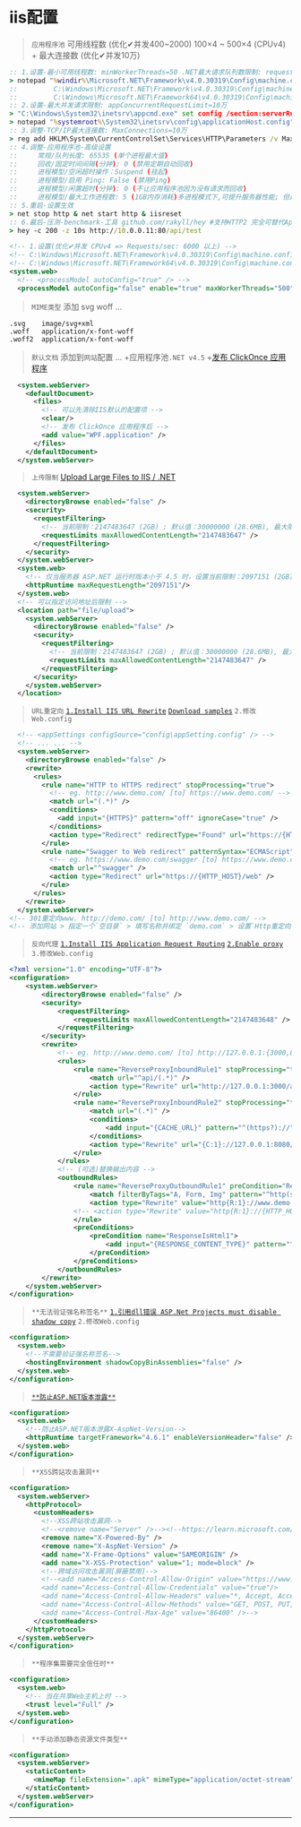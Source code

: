 # iis配置

> `应用程序池` 可用线程数 (优化✔并发400~2000) 100×4 ~ 500×4 (CPUv4) + 最大连接数 (优化✔并发10万)
```cmd
:: 1.设置-最小可用线程数: minWorkerThreads=50 .NET最大请求队列数限制: requestQueueLimit=10万
> notepad "%windir%\Microsoft.NET\Framework\v4.0.30319\Config\machine.config"
::         C:\Windows\Microsoft.NET\Framework\v4.0.30319\Config\machine.config
::         C:\Windows\Microsoft.NET\Framework64\v4.0.30319\Config\machine.config
:: 2.设置-最大并发请求限制: appConcurrentRequestLimit=10万
> "C:\Windows\System32\inetsrv\appcmd.exe" set config /section:serverRuntime /appConcurrentRequestLimit:100000
> notepad "%systemroot%\System32\inetsrv\config\applicationHost.config"
:: 3.调整-TCP/IP最大连接数: MaxConnections=10万
> reg add HKLM\System\CurrentControlSet\Services\HTTP\Parameters /v MaxConnections /t REG_DWORD /d 100000
:: 4.调整-应用程序池-高级设置
::     常规/队列长度: 65535 (单个进程最大值)
::     回收/固定时间间隔(分钟): 0 (禁用定期自动回收) 
::     进程模型/空闲超时操作：Suspend (挂起)
::     进程模型/启用 Ping: False (禁用Ping)
::     进程模型/闲置超时(分钟): 0 (不让应用程序池因为没有请求而回收)
::     进程模型/最大工作进程数: 5 (1GB内存消耗)多进程模式下,可提升服务器性能; 但是,依赖进程的Session和Cache等对象不再适用
:: 5.重启-设置生效
> net stop http & net start http & iisreset
:: 6.最后-压测-benchmark-工具 github.com/rakyll/hey #支持HTTP2 完全可替代ApacheBench(ab) (强力推荐)
> hey -c 200 -z 10s http://10.0.0.11:80/api/test
```
~~~xml
<!-- 1.设置(优化✔并发 CPUv4 => Requests/sec: 6000 以上) -->
<!-- C:\Windows\Microsoft.NET\Framework\v4.0.30319\Config\machine.config -->
<!-- C:\Windows\Microsoft.NET\Framework64\v4.0.30319\Config\machine.config -->
<system.web>
  <!-- <processModel autoConfig="true" /> -->
  <processModel autoConfig="false" enable="true" maxWorkerThreads="500" maxIoThreads="500" minWorkerThreads="100" minIoThreads="100" requestQueueLimit="100000" />
~~~

> `MIME类型` 添加 svg woff ...
```
.svg    image/svg+xml
.woff   application/x-font-woff
.woff2  application/x-font-woff
```

> `默认文档` 添加到`网站`配置 ... +应用程序池`.NET v4.5` +[发布 ClickOnce 应用程序](https://docs.microsoft.com/zh-cn/visualstudio/deployment/publishing-clickonce-applications?view=vs-2019)
```xml
  <system.webServer>
    <defaultDocument>
      <files>
        <!-- 可以先清除IIS默认的配置项 -->
        <clear/>
        <!-- 发布 ClickOnce 应用程序后 -->
        <add value="WPF.application" />
      </files>
    </defaultDocument>
  </system.webServer>
```

> `上传限制` [Upload Large Files to IIS / .NET](https://www.webdavsystem.com/server/documentation/large_files_iis_asp_net)
~~~xml
  <system.webServer>
    <directoryBrowse enabled="false" />
    <security>
      <requestFiltering>
        <!-- 当前限制：2147483647 (2GB) ; 默认值：30000000 (28.6MB), 最大限制：4294967295 (4GB) -->
        <requestLimits maxAllowedContentLength="2147483647" />
      </requestFiltering>
    </security>
  </system.webServer>
  <system.web>
    <!-- 仅当服务器 ASP.NET 运行时版本小于 4.5 时，设置当前限制：2097151 (2GB) ; 默认值：4096 (4MB) -->
    <httpRuntime maxRequestLength="2097151"/>
  </system.web>
  <!-- 可以指定访问地址后限制 -->
  <location path="file/upload">
    <system.webServer>
      <directoryBrowse enabled="false" />
      <security>
        <requestFiltering>
          <!-- 当前限制：2147483647 (2GB) ; 默认值：30000000 (28.6MB), 最大限制：4294967295 (4GB) -->
          <requestLimits maxAllowedContentLength="2147483647" />
        </requestFiltering>
      </security>
    </system.webServer>
  </location>
~~~

> `URL重定向` [`1.Install IIS URL Rewrite`](https://www.iis.net/downloads/microsoft/url-rewrite) [`Download samples`](https://download.microsoft.com/download/3/9/E/39E30671-7AD2-4902-B56B-C300D862595E/RewriteExtensibility.msi) `2.修改Web.config`
~~~xml
  <!-- <appSettings configSource="config\appSetting.config" /> -->
  <!-- ... ... -->
  <system.webServer>
    <directoryBrowse enabled="false" />
    <rewrite>
      <rules>
        <rule name="HTTP to HTTPS redirect" stopProcessing="true">
          <!-- eg. http://www.demo.com/ [to] https://www.demo.com/ -->
          <match url="(.*)" />
          <conditions>
            <add input="{HTTPS}" pattern="off" ignoreCase="true" />
          </conditions>
          <action type="Redirect" redirectType="Found" url="https://{HTTP_HOST}/{R:1}" />
        </rule>
        <rule name="Swagger to Web redirect" patternSyntax="ECMAScript" stopProcessing="true">
          <!-- eg. https://www.demo.com/swagger [to] https://www.demo.com/web -->
          <match url="^swagger" />
          <action type="Redirect" url="https://{HTTP_HOST}/web" />
        </rule>
      </rules>
    </rewrite>
  </system.webServer>
<!-- 301重定向www. http://demo.com/ [to] http://www.demo.com/ -->
<!-- 添加网站 > 指定一个`空目录` > 填写名称并绑定 `demo.com` > 设置`Http重定向`=`http://www.demo.com/` > 重新启动。 -->
~~~

> `反向代理` [`1.Install IIS Application Request Routing`](https://www.iis.net/downloads/microsoft/application-request-routing) [`2.Enable proxy`](https://techcommunity.microsoft.com/t5/iis-support-blog/application-request-routing-part-2-reverse-proxy-and/ba-p/347937) `3.修改Web.config`
~~~xml
<?xml version="1.0" encoding="UTF-8"?>
<configuration>
    <system.webServer>
        <directoryBrowse enabled="false" />
        <security>
            <requestFiltering>
                <requestLimits maxAllowedContentLength="2147483648" />
            </requestFiltering>
        </security>
        <rewrite>
            <!-- eg. http://www.demo.com/ [to] http://127.0.0.1:{3000,8080}/ -->
            <rules>
                <rule name="ReverseProxyInboundRule1" stopProcessing="true">
                    <match url="^api/(.*)" />
                    <action type="Rewrite" url="http://127.0.0.1:3000/api/{R:1}" />
                </rule>
                <rule name="ReverseProxyInboundRule2" stopProcessing="true">
                    <match url="(.*)" />
                    <conditions>
                        <add input="{CACHE_URL}" pattern="^(https?)://" />
                    </conditions>
                    <action type="Rewrite" url="{C:1}://127.0.0.1:8080/{R:1}" />
                </rule>
            </rules>
            <!-- (可选)替换输出内容 -->
            <outboundRules>
                <rule name="ReverseProxyOutboundRule1" preCondition="ResponseIsHtml1" stopProcessing="true">
                    <match filterByTags="A, Form, Img" pattern="^http(s)?://127.0.0.1:8080/(.*)" />
                    <action type="Rewrite" value="http{R:1}://www.demo.com/{R:2}" />
                <!-- <action type="Rewrite" value="http{R:1}://{HTTP_HOST}/{R:2}" /> -->
                </rule>
                <preConditions>
                    <preCondition name="ResponseIsHtml1">
                        <add input="{RESPONSE_CONTENT_TYPE}" pattern="^text/html" />
                    </preCondition>
                </preConditions>
            </outboundRules>
        </rewrite>
    </system.webServer>
</configuration>
~~~


> `**无法验证强名称签名**` [`1.引用dll错误 ASP.Net Projects must disable shadow copy`](https://blog.csdn.net/aoshilang2249/article/details/78111409) `2.修改Web.config`
~~~xml
<configuration>
  <system.web>
    <!--不需要验证强名称签名-->
    <hostingEnvironment shadowCopyBinAssemblies="false" />
  </system.web>
</configuration>
~~~

> [`**防止ASP.NET版本泄露**`](https://docs.microsoft.com/en-us/dotnet/api/system.web.configuration.httpruntimesection.enableversionheader?redirectedfrom=MSDN&view=netframework-4.8#System_Web_Configuration_HttpRuntimeSection_EnableVersionHeader)
~~~xml
<configuration>
  <system.web>
    <!--防止ASP.NET版本泄露X-AspNet-Version-->
    <httpRuntime targetFramework="4.6.1" enableVersionHeader="false" />
  </system.web>
</configuration>
~~~

> `**XSS跨站攻击漏洞**`
~~~xml
<configuration>
  <system.webServer>
    <httpProtocol>
      <customHeaders>
        <!--XSS跨站攻击漏洞-->
        <!--<remove name="Server" />--><!--https://learn.microsoft.com/zh-cn/archive/blogs/varunm/remove-unwanted-http-response-headers-->
        <remove name="X-Powered-By" />
        <remove name="X-AspNet-Version" />
        <add name="X-Frame-Options" value="SAMEORIGIN" />
        <add name="X-XSS-Protection" value="1; mode=block" />
        <!--跨域访问攻击漏洞[屏蔽禁用]-->
        <!--<add name="Access-Control-Allow-Origin" value="https://www.example.com"/>
        <add name="Access-Control-Allow-Credentials" value="true"/>
        <add name="Access-Control-Allow-Headers" value="*, Accept, Access-Control-Allow-Origin, Content-Type, Content-Encoding, X-Powered-By" />
        <add name="Access-Control-Allow-Methods" value="GET, POST, PUT, DELETE, OPTIONS" />
        <add name="Access-Control-Max-Age" value="86400" />-->
      </customHeaders>
    </httpProtocol>
  </system.webServer>
</configuration>
~~~

> `**程序集需要完全信任时**`
~~~xml
<configuration>
  <system.web>
    <!-- 当在共享Web主机上时 -->
    <trust level="Full" />
  </system.web>
</configuration>
~~~

> `**手动添加静态资源文件类型**`
~~~xml
<configuration>
  <system.webServer>
    <staticContent>
      <mimeMap fileExtension=".apk" mimeType="application/octet-stream" />
    </staticContent>
  </system.webServer>
</configuration>
~~~

----

